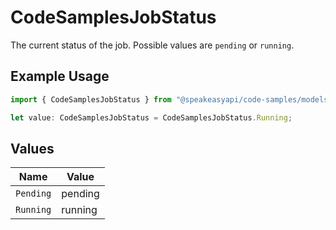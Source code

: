 # CodeSamplesJobStatus

The current status of the job. Possible values are `pending` or `running`.

## Example Usage

```typescript
import { CodeSamplesJobStatus } from "@speakeasyapi/code-samples/models/components";

let value: CodeSamplesJobStatus = CodeSamplesJobStatus.Running;
```

## Values

| Name      | Value     |
| --------- | --------- |
| `Pending` | pending   |
| `Running` | running   |